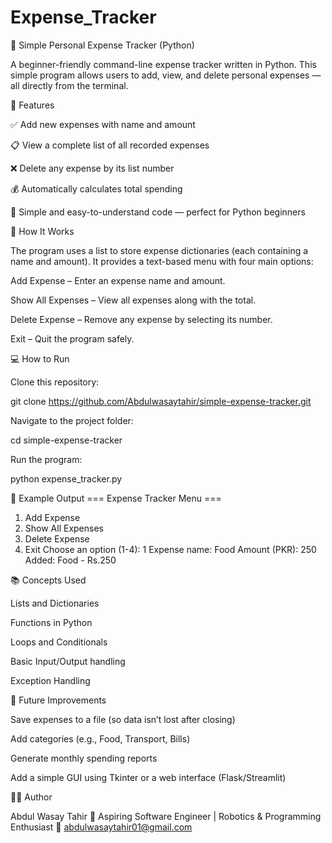 # Expense_Tracker
🧾 Simple Personal Expense Tracker (Python)

A beginner-friendly command-line expense tracker written in Python.
This simple program allows users to add, view, and delete personal expenses — all directly from the terminal.

🚀 Features

✅ Add new expenses with name and amount

📋 View a complete list of all recorded expenses

❌ Delete any expense by its list number

💰 Automatically calculates total spending

🧠 Simple and easy-to-understand code — perfect for Python beginners

🧩 How It Works

The program uses a list to store expense dictionaries (each containing a name and amount).
It provides a text-based menu with four main options:

Add Expense – Enter an expense name and amount.

Show All Expenses – View all expenses along with the total.

Delete Expense – Remove any expense by selecting its number.

Exit – Quit the program safely.

💻 How to Run

Clone this repository:

git clone https://github.com/Abdulwasaytahir/simple-expense-tracker.git


Navigate to the project folder:

cd simple-expense-tracker


Run the program:

python expense_tracker.py

🧠 Example Output
=== Expense Tracker Menu ===
1. Add Expense
2. Show All Expenses
3. Delete Expense
4. Exit
Choose an option (1-4): 1
Expense name: Food
Amount (PKR): 250
Added: Food - Rs.250

📚 Concepts Used

Lists and Dictionaries

Functions in Python

Loops and Conditionals

Basic Input/Output handling

Exception Handling

🌱 Future Improvements

Save expenses to a file (so data isn’t lost after closing)

Add categories (e.g., Food, Transport, Bills)

Generate monthly spending reports

Add a simple GUI using Tkinter or a web interface (Flask/Streamlit)

🧑‍💻 Author

Abdul Wasay Tahir
💼 Aspiring Software Engineer | Robotics & Programming Enthusiast 
📧 abdulwasaytahir01@gmail.com
